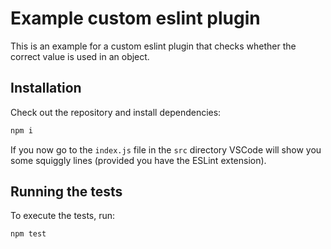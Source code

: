 # Example custom eslint plugin

This is an example for a custom eslint plugin that checks whether the correct value is used in an object.

## Installation

Check out the repository and install dependencies:

```bash
npm i
```

If you now go to the `index.js` file in the `src` directory VSCode will show you some squiggly lines (provided you have the ESLint extension).

## Running the tests

To execute the tests, run:

```bash
npm test
```
